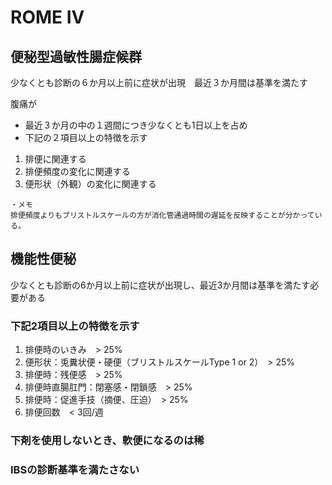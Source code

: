 # ROME IV

## 便秘型過敏性腸症候群
少なくとも診断の６か月以上前に症状が出現　最近３か月間は基準を満たす

腹痛が
* 最近３か月の中の１週間につき少なくとも1日以上を占め
* 下記の２項目以上の特徴を示す

1. 排便に関連する
1. 排便頻度の変化に関連する
1. 便形状（外観）の変化に関連する

```
・メモ  
排便頻度よりもブリストルスケールの方が消化管通過時間の遅延を反映することが分かっている。
```

## 機能性便秘
少なくとも診断の6か月以上前に症状が出現し、最近3か月間は基準を満たす必要がある
### 下記2項目以上の特徴を示す

1. 排便時のいきみ　> 25%
1. 便形状：兎糞状便・硬便（ブリストルスケールType 1 or 2）　> 25%
1. 排便時：残便感　> 25%
1. 排便時直腸肛門：閉塞感・閉鎖感　> 25%
1. 排便時：促進手技（摘便、圧迫）　> 25%
1. 排便回数　< 3回/週

### 下剤を使用しないとき、軟便になるのは稀
### IBSの診断基準を満たさない
